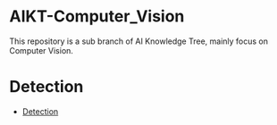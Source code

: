 # AIKT-Computer_Vision
This repository is a sub branch of AI Knowledge Tree, mainly focus on Computer Vision.


# Detection
- [Detection](https://github.com/jiangzhengkai/Computer-Vision-Detection)
